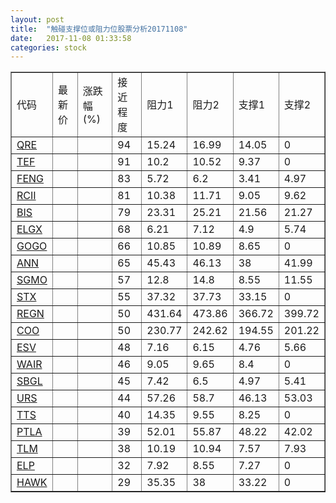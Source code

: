```yaml
---
layout: post
title:  "触碰支撑位或阻力位股票分析20171108"
date:   2017-11-08 01:33:58
categories: stock
---
```

<script type="text/javascript">
var stockList = []
stockList.push('gb_qre');
stockList.push('gb_tef');
stockList.push('gb_feng');
stockList.push('gb_rcii');
stockList.push('gb_bis');
stockList.push('gb_elgx');
stockList.push('gb_gogo');
stockList.push('gb_ann');
stockList.push('gb_sgmo');
stockList.push('gb_stx');
stockList.push('gb_regn');
stockList.push('gb_coo');
stockList.push('gb_esv');
stockList.push('gb_wair');
stockList.push('gb_sbgl');
stockList.push('gb_urs');
stockList.push('gb_tts');
stockList.push('gb_ptla');
stockList.push('gb_tlm');
stockList.push('gb_elp');
stockList.push('gb_hawk');
</script>
<table border="1">
 <tr>
 <td>代码</td>
 <td>最新价</td>
 <td>涨跌幅(%)</td>
 <td>接近程度</td>
 <td>阻力1</td>
 <td>阻力2</td>
 <td>支撑1</td>
 <td>支撑2</td>
</tr>
  <tr id="qre" class="red">
  <td><a href="http://stock.finance.sina.com.cn/usstock/quotes/QRE.html" target="_blank">QRE</a></td><td></td><td></td><td>94</td><td>15.24</td><td>16.99</td><td>14.05</td><td>0</td></tr>
  <tr id="tef" class="red">
  <td><a href="http://stock.finance.sina.com.cn/usstock/quotes/TEF.html" target="_blank">TEF</a></td><td></td><td></td><td>91</td><td>10.2</td><td>10.52</td><td>9.37</td><td>0</td></tr>
  <tr id="feng" class="red">
  <td><a href="http://stock.finance.sina.com.cn/usstock/quotes/FENG.html" target="_blank">FENG</a></td><td></td><td></td><td>83</td><td>5.72</td><td>6.2</td><td>3.41</td><td>4.97</td></tr>
  <tr id="rcii" class="red">
  <td><a href="http://stock.finance.sina.com.cn/usstock/quotes/RCII.html" target="_blank">RCII</a></td><td></td><td></td><td>81</td><td>10.38</td><td>11.71</td><td>9.05</td><td>9.62</td></tr>
  <tr id="bis" class="red">
  <td><a href="http://stock.finance.sina.com.cn/usstock/quotes/BIS.html" target="_blank">BIS</a></td><td></td><td></td><td>79</td><td>23.31</td><td>25.21</td><td>21.56</td><td>21.27</td></tr>
  <tr id="elgx" class="red">
  <td><a href="http://stock.finance.sina.com.cn/usstock/quotes/ELGX.html" target="_blank">ELGX</a></td><td></td><td></td><td>68</td><td>6.21</td><td>7.12</td><td>4.9</td><td>5.74</td></tr>
  <tr id="gogo" class="green">
  <td><a href="http://stock.finance.sina.com.cn/usstock/quotes/GOGO.html" target="_blank">GOGO</a></td><td></td><td></td><td>66</td><td>10.85</td><td>10.89</td><td>8.65</td><td>0</td></tr>
  <tr id="ann" class="red">
  <td><a href="http://stock.finance.sina.com.cn/usstock/quotes/ANN.html" target="_blank">ANN</a></td><td></td><td></td><td>65</td><td>45.43</td><td>46.13</td><td>38</td><td>41.99</td></tr>
  <tr id="sgmo" class="green">
  <td><a href="http://stock.finance.sina.com.cn/usstock/quotes/SGMO.html" target="_blank">SGMO</a></td><td></td><td></td><td>57</td><td>12.8</td><td>14.8</td><td>8.55</td><td>11.55</td></tr>
  <tr id="stx" class="red">
  <td><a href="http://stock.finance.sina.com.cn/usstock/quotes/STX.html" target="_blank">STX</a></td><td></td><td></td><td>55</td><td>37.32</td><td>37.73</td><td>33.15</td><td>0</td></tr>
  <tr id="regn" class="green">
  <td><a href="http://stock.finance.sina.com.cn/usstock/quotes/REGN.html" target="_blank">REGN</a></td><td></td><td></td><td>50</td><td>431.64</td><td>473.86</td><td>366.72</td><td>399.72</td></tr>
  <tr id="coo" class="red">
  <td><a href="http://stock.finance.sina.com.cn/usstock/quotes/COO.html" target="_blank">COO</a></td><td></td><td></td><td>50</td><td>230.77</td><td>242.62</td><td>194.55</td><td>201.22</td></tr>
  <tr id="esv" class="green">
  <td><a href="http://stock.finance.sina.com.cn/usstock/quotes/ESV.html" target="_blank">ESV</a></td><td></td><td></td><td>48</td><td>7.16</td><td>6.15</td><td>4.76</td><td>5.66</td></tr>
  <tr id="wair" class="red">
  <td><a href="http://stock.finance.sina.com.cn/usstock/quotes/WAIR.html" target="_blank">WAIR</a></td><td></td><td></td><td>46</td><td>9.05</td><td>9.65</td><td>8.4</td><td>0</td></tr>
  <tr id="sbgl" class="green">
  <td><a href="http://stock.finance.sina.com.cn/usstock/quotes/SBGL.html" target="_blank">SBGL</a></td><td></td><td></td><td>45</td><td>7.42</td><td>6.5</td><td>4.97</td><td>5.41</td></tr>
  <tr id="urs" class="green">
  <td><a href="http://stock.finance.sina.com.cn/usstock/quotes/URS.html" target="_blank">URS</a></td><td></td><td></td><td>44</td><td>57.26</td><td>58.7</td><td>46.13</td><td>53.03</td></tr>
  <tr id="tts" class="green">
  <td><a href="http://stock.finance.sina.com.cn/usstock/quotes/TTS.html" target="_blank">TTS</a></td><td></td><td></td><td>40</td><td>14.35</td><td>9.55</td><td>8.25</td><td>0</td></tr>
  <tr id="ptla" class="green">
  <td><a href="http://stock.finance.sina.com.cn/usstock/quotes/PTLA.html" target="_blank">PTLA</a></td><td></td><td></td><td>39</td><td>52.01</td><td>55.87</td><td>48.22</td><td>42.02</td></tr>
  <tr id="tlm" class="green">
  <td><a href="http://stock.finance.sina.com.cn/usstock/quotes/TLM.html" target="_blank">TLM</a></td><td></td><td></td><td>38</td><td>10.19</td><td>10.94</td><td>7.57</td><td>7.93</td></tr>
  <tr id="elp" class="green">
  <td><a href="http://stock.finance.sina.com.cn/usstock/quotes/ELP.html" target="_blank">ELP</a></td><td></td><td></td><td>32</td><td>7.92</td><td>8.55</td><td>7.27</td><td>0</td></tr>
  <tr id="hawk" class="red">
  <td><a href="http://stock.finance.sina.com.cn/usstock/quotes/HAWK.html" target="_blank">HAWK</a></td><td></td><td></td><td>29</td><td>35.35</td><td>38</td><td>33.22</td><td>0</td></tr>
</table>

